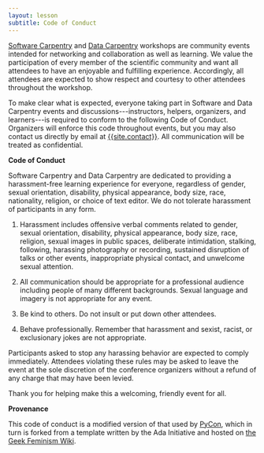 ```yaml
---
layout: lesson
subtitle: Code of Conduct
---
```

[Software Carpentry][swc] and [Data Carpentry][dc] workshops are
community events intended for networking and collaboration as well as
learning.  We value the participation of every member of the
scientific community and want all attendees to have an enjoyable and
fulfilling experience.  Accordingly, all attendees are expected to
show respect and courtesy to other attendees throughout the workshop.

To make clear what is expected, everyone taking part in Software and
Data Carpentry events and discussions---instructors, helpers,
organizers, and learners---is required to conform to the following
Code of Conduct. Organizers will enforce this code throughout events,
but you may also contact us directly by email at
[{{site.contact}}](mailto:{{site.contact}}).  All communication will
be treated as confidential.

**Code of Conduct**

Software Carpentry and Data Carpentry are dedicated to providing a
harassment-free learning experience for everyone, regardless of
gender, sexual orientation, disability, physical appearance, body
size, race, nationality, religion, or choice of text editor. We do not
tolerate harassment of participants in any form.

1. Harassment includes offensive verbal comments related to gender,
   sexual orientation, disability, physical appearance, body size,
   race, religion, sexual images in public spaces, deliberate
   intimidation, stalking, following, harassing photography or
   recording, sustained disruption of talks or other events,
   inappropriate physical contact, and unwelcome sexual attention.

2. All communication should be appropriate for a professional audience
   including people of many different backgrounds. Sexual language and
   imagery is not appropriate for any event.

3.  Be kind to others. Do not insult or put down other attendees.

4.  Behave professionally. Remember that harassment and sexist,
    racist, or exclusionary jokes are not appropriate.

Participants asked to stop any harassing behavior are expected to
comply immediately.  Attendees violating these rules may be asked to
leave the event at the sole discretion of the conference organizers
without a refund of any charge that may have been levied.

Thank you for helping make this a welcoming, friendly event for all.

**Provenance**

This code of conduct is a modified version of that used by
[PyCon][pycon-coc], which in turn is forked from a template written by
the Ada Initiative and hosted on [the Geek Feminism Wiki][ada-coc].

[ada-coc]: http://geekfeminism.wikia.com/wiki/Conference_anti-harassment/Policy
[dc]: http://datacarpentry.org
[pycon-coc]: https://us.pycon.org/2015/about/code-of-conduct/
[swc]: http://software-carpentry.org
